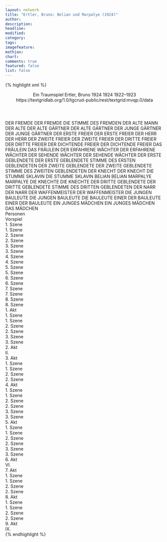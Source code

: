 ```yaml
---
layout: network
title: "Ertler, Bruno: Belian und Marpalye (1924)"
author:
description:
headline:
modified:
category:
tags:
imagefeature:
mathjax:
chart:
comments: true
featured: false
list: false
---
```

{% highlight xml %}
<?xml-model href="https://raw.githubusercontent.com/DLiNa/project/master/rules/lina.rnc"?><?xml-model href="https://raw.githubusercontent.com/DLiNa/project/master/rules/lina.sch"?>
<play xmlns="http://lina.digital">
  <header>
    <title>Belian und Marpalye</title>
    <subtitle>Ein Traumspiel</subtitle>
    <genretitle/>
    <author>Ertler, Bruno</author>
    <date type="print" when="1924">1924</date>
    <date type="premiere" when="1924">1924</date>
    <date type="written" when="1923">1922–1923</date>
    <source>https://textgridlab.org/1.0/tgcrud-public/rest/textgrid:mvqp.0/data</source>
  </header>
  <personae>
    <character>
      <name>DER FREMDE</name>
      <alias xml:id="der_fremde">
        <name>DER FREMDE</name>
      </alias>
      <alias xml:id="die_stimme_des_fremden">
        <name>DIE STIMME DES FREMDEN</name>
      </alias>
    </character>
    <character>
      <name>DER ALTE MANN</name>
      <alias xml:id="der_alte">
        <name>DER ALTE</name>
      </alias>
    </character>
    <character>
      <name>DER ALTE GÄRTNER</name>
      <alias xml:id="der_alte_gärtner">
        <name>DER ALTE GÄRTNER</name>
      </alias>
    </character>
    <character>
      <name>DER JUNGE GÄRTNER</name>
      <alias xml:id="der_junge_gärtner">
        <name>DER JUNGE GÄRTNER</name>
      </alias>
    </character>
    <character>
      <name>DER ERSTE FREIER</name>
      <alias xml:id="der_erste_freier">
        <name>DER ERSTE FREIER</name>
      </alias>
    </character>
    <character>
      <name>DER HERR</name>
      <alias xml:id="der_herr">
        <name>DER HERR</name>
      </alias>
    </character>
    <character>
      <name>DER ZWEITE FREIER</name>
      <alias xml:id="der_zweite_freier">
        <name>DER ZWEITE FREIER</name>
      </alias>
    </character>
    <character>
      <name>DER DRITTE FREIER</name>
      <alias xml:id="der_dritte_freier">
        <name>DER DRITTE FREIER</name>
      </alias>
    </character>
    <character>
      <name>DER DICHTENDE FREIER</name>
      <alias xml:id="der_dichtende_freier">
        <name>DER DICHTENDE FREIER</name>
      </alias>
    </character>
    <character>
      <name>DAS FRÄULEIN</name>
      <alias xml:id="das_fräulein">
        <name>DAS FRÄULEIN</name>
      </alias>
    </character>
    <character>
      <name>DER ERFAHRENE WÄCHTER</name>
      <alias xml:id="der_erfahrene_wächter">
        <name>DER ERFAHRENE WÄCHTER</name>
      </alias>
    </character>
    <character>
      <name>DER SEHENDE WÄCHTER</name>
      <alias xml:id="der_sehende_wächter">
        <name>DER SEHENDE WÄCHTER</name>
      </alias>
    </character>
    <character>
      <name>DER ERSTE GEBLENDETE</name>
      <alias xml:id="der_erste_geblendete">
        <name>DER ERSTE GEBLENDETE</name>
      </alias>
      <alias xml:id="stimme_des_ersten_geblendeten">
        <name>STIMME DES ERSTEN GEBLENDETEN</name>
      </alias>
    </character>
    <character>
      <name>DER ZWEITE GEBLENDETE</name>
      <alias xml:id="der_zweite_geblendete">
        <name>DER ZWEITE GEBLENDETE</name>
      </alias>
      <alias xml:id="stimme_des_zweiten_geblendeten">
        <name>STIMME DES ZWEITEN GEBLENDETEN</name>
      </alias>
    </character>
    <character>
      <name>DER KNECHT</name>
      <alias xml:id="der_knecht">
        <name>DER KNECHT</name>
      </alias>
    </character>
    <character>
      <name>DIE STUMME SKLAVIN</name>
      <alias xml:id="die_stumme_sklavin">
        <name>DIE STUMME SKLAVIN</name>
      </alias>
    </character>
    <character>
      <name>BELIAN</name>
      <alias xml:id="belian">
        <name>BELIAN</name>
      </alias>
    </character>
    <character>
      <name>MARPALYE</name>
      <alias xml:id="marpalye">
        <name>MARPALYE</name>
      </alias>
    </character>
    <character>
      <name>DIE KNECHTE</name>
      <alias xml:id="die_knechte">
        <name>DIE KNECHTE</name>
      </alias>
    </character>
    <character>
      <name>DER DRITTE GEBLENDETE</name>
      <alias xml:id="der_dritte_geblendete">
        <name>DER DRITTE GEBLENDETE</name>
      </alias>
      <alias xml:id="stimme_des_dritten_geblendeten">
        <name>STIMME DES DRITTEN GEBLENDETEN</name>
      </alias>
    </character>
    <character>
      <name>DER NARR</name>
      <alias xml:id="der_narr">
        <name>DER NARR</name>
      </alias>
    </character>
    <character>
      <name>DER WAFFENMEISTER</name>
      <alias xml:id="der_waffenmeister">
        <name>DER WAFFENMEISTER</name>
      </alias>
    </character>
    <character>
      <name>DIE JUNGEN BAULEUTE</name>
      <alias xml:id="die_jungen_bauleute">
        <name>DIE JUNGEN BAULEUTE</name>
      </alias>
      <alias xml:id="die_bauleute">
        <name>DIE BAULEUTE</name>
      </alias>
    </character>
    <character>
      <name>EINER DER BAULEUTE</name>
      <alias xml:id="einer_der_bauleute">
        <name>EINER DER BAULEUTE</name>
      </alias>
    </character>
    <character>
      <name>EIN JUNGES MÄDCHEN</name>
      <alias xml:id="ein_junges_mädchen">
        <name>EIN JUNGES MÄDCHEN</name>
      </alias>
      <alias xml:id="das_mädchen">
        <name>DAS MÄDCHEN</name>
      </alias>
    </character>
  </personae>
  <text>
    <div>
      <head>Personen</head>
    </div>
    <div>
      <head>Vorspiel</head>
      <div>
        <head>1. Szene</head>
        <div>
          <head>1. Szene</head>
          <sp who="#der_fremde">
            <amount n="8" unit="speech_acts"/>
            <amount n="56" unit="words"/>
            <amount n="7" unit="lines"/>
            <amount n="297" unit="chars"/>
          </sp>
          <sp who="#der_alte">
            <amount n="10" unit="speech_acts"/>
            <amount n="266" unit="words"/>
            <amount n="8" unit="lines"/>
            <amount n="1462" unit="chars"/>
          </sp>
          <sp who="#der_alte_gärtner">
            <amount n="5" unit="speech_acts"/>
            <amount n="172" unit="words"/>
            <amount n="2" unit="lines"/>
            <amount n="981" unit="chars"/>
          </sp>
          <sp who="#der_junge_gärtner">
            <amount n="2" unit="speech_acts"/>
            <amount n="35" unit="words"/>
            <amount n="1" unit="lines"/>
            <amount n="188" unit="chars"/>
          </sp>
        </div>
      </div>
      <div>
        <head>2. Szene</head>
        <div>
          <head>2. Szene</head>
          <sp who="#der_alte_gärtner">
            <amount n="9" unit="speech_acts"/>
            <amount n="565" unit="words"/>
            <amount n="4" unit="lines"/>
            <amount n="3108" unit="chars"/>
          </sp>
          <sp who="#der_fremde">
            <amount n="6" unit="speech_acts"/>
            <amount n="87" unit="words"/>
            <amount n="4" unit="lines"/>
            <amount n="455" unit="chars"/>
          </sp>
          <sp who="#der_junge_gärtner">
            <amount n="5" unit="speech_acts"/>
            <amount n="78" unit="words"/>
            <amount n="4" unit="lines"/>
            <amount n="439" unit="chars"/>
          </sp>
        </div>
      </div>
      <div>
        <head>3. Szene</head>
        <div>
          <head>3. Szene</head>
          <sp who="#der_alte">
            <amount n="2" unit="speech_acts"/>
            <amount n="119" unit="words"/>
            <amount n="706" unit="chars"/>
          </sp>
          <sp who="#der_alte_gärtner">
            <amount n="1" unit="speech_acts"/>
            <amount n="3" unit="words"/>
            <amount n="1" unit="lines"/>
            <amount n="27" unit="chars"/>
          </sp>
        </div>
      </div>
      <div>
        <head>4. Szene</head>
        <div>
          <head>4. Szene</head>
          <sp who="#der_fremde">
            <amount n="2" unit="speech_acts"/>
            <amount n="21" unit="words"/>
            <amount n="2" unit="lines"/>
            <amount n="116" unit="chars"/>
          </sp>
          <sp who="#der_alte_gärtner">
            <amount n="2" unit="speech_acts"/>
            <amount n="32" unit="words"/>
            <amount n="1" unit="lines"/>
            <amount n="184" unit="chars"/>
          </sp>
        </div>
      </div>
      <div>
        <head>5. Szene</head>
        <div>
          <head>5. Szene</head>
          <sp who="#der_erste_freier">
            <amount n="9" unit="speech_acts"/>
            <amount n="229" unit="words"/>
            <amount n="5" unit="lines"/>
            <amount n="1337" unit="chars"/>
          </sp>
          <sp who="#der_herr">
            <amount n="19" unit="speech_acts"/>
            <amount n="129" unit="words"/>
            <amount n="17" unit="lines"/>
            <amount n="735" unit="chars"/>
          </sp>
          <sp who="#der_zweite_freier">
            <amount n="11" unit="speech_acts"/>
            <amount n="70" unit="words"/>
            <amount n="10" unit="lines"/>
            <amount n="385" unit="chars"/>
          </sp>
          <sp who="#der_alte_gärtner">
            <amount n="2" unit="speech_acts"/>
            <amount n="15" unit="words"/>
            <amount n="2" unit="lines"/>
            <amount n="89" unit="chars"/>
          </sp>
        </div>
      </div>
      <div>
        <head>6. Szene</head>
        <div>
          <head>6. Szene</head>
          <sp who="#der_dritte_freier">
            <amount n="9" unit="speech_acts"/>
            <amount n="208" unit="words"/>
            <amount n="4" unit="lines"/>
            <amount n="1115" unit="chars"/>
          </sp>
          <sp who="#der_dichtende_freier">
            <amount n="8" unit="speech_acts"/>
            <amount n="52" unit="words"/>
            <amount n="8" unit="lines"/>
            <amount n="300" unit="chars"/>
          </sp>
          <sp who="#das_fräulein">
            <amount n="5" unit="speech_acts"/>
            <amount n="29" unit="words"/>
            <amount n="5" unit="lines"/>
            <amount n="160" unit="chars"/>
          </sp>
        </div>
      </div>
      <div>
        <head>7. Szene</head>
        <div>
          <head>7. Szene</head>
          <sp who="#der_dichtende_freier">
            <amount n="14" unit="speech_acts"/>
            <amount n="208" unit="words"/>
            <amount n="10" unit="lines"/>
            <amount n="1119" unit="chars"/>
          </sp>
          <sp who="#das_fräulein">
            <amount n="13" unit="speech_acts"/>
            <amount n="180" unit="words"/>
            <amount n="10" unit="lines"/>
            <amount n="979" unit="chars"/>
          </sp>
          <sp who="#der_fremde">
            <amount n="1" unit="speech_acts"/>
            <amount n="10" unit="words"/>
            <amount n="1" unit="lines"/>
            <amount n="53" unit="chars"/>
          </sp>
          <sp who="#der_junge_gärtner">
            <amount n="1" unit="speech_acts"/>
            <amount n="3" unit="words"/>
            <amount n="1" unit="lines"/>
            <amount n="22" unit="chars"/>
          </sp>
        </div>
      </div>
      <div>
        <head>8. Szene</head>
        <div>
          <head>8. Szene</head>
          <sp who="#der_herr">
            <amount n="1" unit="speech_acts"/>
            <amount n="12" unit="words"/>
            <amount n="1" unit="lines"/>
            <amount n="67" unit="chars"/>
          </sp>
          <sp who="#der_erste_freier">
            <amount n="1" unit="speech_acts"/>
            <amount n="18" unit="words"/>
            <amount n="107" unit="chars"/>
          </sp>
          <sp who="#der_zweite_freier">
            <amount n="1" unit="speech_acts"/>
            <amount n="7" unit="words"/>
            <amount n="1" unit="lines"/>
            <amount n="41" unit="chars"/>
          </sp>
          <sp who="#der_dritte_freier">
            <amount n="2" unit="speech_acts"/>
            <amount n="18" unit="words"/>
            <amount n="2" unit="lines"/>
            <amount n="119" unit="chars"/>
          </sp>
          <sp who="#der_dichtende_freier">
            <amount n="1" unit="speech_acts"/>
            <amount n="35" unit="words"/>
            <amount n="174" unit="chars"/>
          </sp>
          <sp who="#das_fräulein">
            <amount n="1" unit="speech_acts"/>
            <amount n="2" unit="words"/>
            <amount n="1" unit="lines"/>
            <amount n="17" unit="chars"/>
          </sp>
          <sp who="#der_fremde">
            <amount n="1" unit="speech_acts"/>
            <amount n="8" unit="words"/>
            <amount n="1" unit="lines"/>
            <amount n="62" unit="chars"/>
          </sp>
          <sp who="#der_junge_gärtner">
            <amount n="1" unit="speech_acts"/>
            <amount n="22" unit="words"/>
            <amount n="132" unit="chars"/>
          </sp>
        </div>
      </div>
    </div>
    <div>
      <head>1. Akt</head>
      <div>
        <head>1. Szene</head>
        <div>
          <head>1. Szene</head>
          <sp who="#der_erfahrene_wächter">
            <amount n="6" unit="speech_acts"/>
            <amount n="71" unit="words"/>
            <amount n="5" unit="lines"/>
            <amount n="404" unit="chars"/>
          </sp>
          <sp who="#der_sehende_wächter">
            <amount n="4" unit="speech_acts"/>
            <amount n="69" unit="words"/>
            <amount n="3" unit="lines"/>
            <amount n="364" unit="chars"/>
          </sp>
          <sp who="#der_erste_geblendete">
            <amount n="4" unit="speech_acts"/>
            <amount n="165" unit="words"/>
            <amount n="1" unit="lines"/>
            <amount n="973" unit="chars"/>
          </sp>
          <sp who="#der_zweite_geblendete">
            <amount n="2" unit="speech_acts"/>
            <amount n="205" unit="words"/>
            <amount n="1244" unit="chars"/>
          </sp>
        </div>
      </div>
      <div>
        <head>2. Szene</head>
        <div>
          <head>2. Szene</head>
          <sp who="#der_knecht">
            <amount n="3" unit="speech_acts"/>
            <amount n="58" unit="words"/>
            <amount n="2" unit="lines"/>
            <amount n="335" unit="chars"/>
          </sp>
          <sp who="#der_erfahrene_wächter">
            <amount n="2" unit="speech_acts"/>
            <amount n="60" unit="words"/>
            <amount n="1" unit="lines"/>
            <amount n="323" unit="chars"/>
          </sp>
          <sp who="#der_sehende_wächter">
            <amount n="4" unit="speech_acts"/>
            <amount n="73" unit="words"/>
            <amount n="3" unit="lines"/>
            <amount n="446" unit="chars"/>
          </sp>
          <sp who="#die_stumme_sklavin">
            <amount n="1" unit="speech_acts"/>
          </sp>
        </div>
      </div>
      <div>
        <head>3. Szene</head>
        <div>
          <head>3. Szene</head>
          <sp who="#belian">
            <amount n="12" unit="speech_acts"/>
            <amount n="436" unit="words"/>
            <amount n="6" unit="lines"/>
            <amount n="2424" unit="chars"/>
          </sp>
          <sp who="#der_erfahrene_wächter">
            <amount n="6" unit="speech_acts"/>
            <amount n="24" unit="words"/>
            <amount n="5" unit="lines"/>
            <amount n="121" unit="chars"/>
          </sp>
          <sp who="#der_sehende_wächter">
            <amount n="3" unit="speech_acts"/>
            <amount n="12" unit="words"/>
            <amount n="3" unit="lines"/>
            <amount n="49" unit="chars"/>
          </sp>
          <sp who="#der_erste_geblendete #der_zweite_geblendete">
            <amount n="1" unit="speech_acts"/>
            <amount n="1" unit="words"/>
            <amount n="1" unit="lines"/>
            <amount n="11" unit="chars"/>
          </sp>
          <sp who="#der_dritte_freier">
            <amount n="9" unit="speech_acts"/>
            <amount n="227" unit="words"/>
            <amount n="7" unit="lines"/>
            <amount n="1283" unit="chars"/>
          </sp>
          <sp who="#marpalye">
            <amount n="1" unit="speech_acts"/>
            <amount n="4" unit="words"/>
            <amount n="1" unit="lines"/>
            <amount n="21" unit="chars"/>
          </sp>
          <sp who="#die_stumme_sklavin">
            <amount n="1" unit="speech_acts"/>
          </sp>
          <sp who="#belian #die_knechte #der_knecht">
            <amount n="1" unit="speech_acts"/>
            <amount n="1" unit="words"/>
            <amount n="1" unit="lines"/>
            <amount n="10" unit="chars"/>
          </sp>
          <sp who="#der_erste_geblendete">
            <amount n="1" unit="speech_acts"/>
            <amount n="2" unit="words"/>
            <amount n="1" unit="lines"/>
            <amount n="17" unit="chars"/>
          </sp>
          <sp who="#der_zweite_geblendete">
            <amount n="1" unit="speech_acts"/>
            <amount n="4" unit="words"/>
            <amount n="1" unit="lines"/>
            <amount n="30" unit="chars"/>
          </sp>
          <sp who="#der_dritte_geblendete">
            <amount n="1" unit="speech_acts"/>
            <amount n="2" unit="words"/>
            <amount n="1" unit="lines"/>
            <amount n="15" unit="chars"/>
          </sp>
        </div>
      </div>
    </div>
    <div>
      <head>2. Akt</head>
      <div>
        <head>II.</head>
        <sp who="#der_sehende_wächter">
          <amount n="17" unit="speech_acts"/>
          <amount n="219" unit="words"/>
          <amount n="14" unit="lines"/>
          <amount n="1269" unit="chars"/>
        </sp>
        <sp who="#der_erfahrene_wächter">
          <amount n="16" unit="speech_acts"/>
          <amount n="455" unit="words"/>
          <amount n="11" unit="lines"/>
          <amount n="2584" unit="chars"/>
        </sp>
        <sp who="#der_zweite_geblendete">
          <amount n="2" unit="speech_acts"/>
          <amount n="12" unit="words"/>
          <amount n="2" unit="lines"/>
          <amount n="91" unit="chars"/>
        </sp>
        <sp who="#der_erste_geblendete">
          <amount n="1" unit="speech_acts"/>
          <amount n="5" unit="words"/>
          <amount n="1" unit="lines"/>
          <amount n="33" unit="chars"/>
        </sp>
        <sp who="#der_dritte_geblendete">
          <amount n="1" unit="speech_acts"/>
          <amount n="3" unit="words"/>
          <amount n="1" unit="lines"/>
          <amount n="30" unit="chars"/>
        </sp>
        <sp who="#der_erste_geblendete #der_zweite_geblendete #der_dritte_geblendete">
          <amount n="2" unit="speech_acts"/>
          <amount n="7" unit="words"/>
          <amount n="2" unit="lines"/>
          <amount n="59" unit="chars"/>
        </sp>
        <sp who="#die_stimme_des_fremden">
          <amount n="1" unit="speech_acts"/>
          <amount n="5" unit="words"/>
          <amount n="1" unit="lines"/>
          <amount n="31" unit="chars"/>
        </sp>
        <sp who="#der_fremde">
          <amount n="1" unit="speech_acts"/>
          <amount n="7" unit="words"/>
          <amount n="1" unit="lines"/>
          <amount n="34" unit="chars"/>
        </sp>
      </div>
    </div>
    <div>
      <head>3. Akt</head>
      <div>
        <head>1. Szene</head>
        <div>
          <head>1. Szene</head>
          <sp who="#der_narr">
            <amount n="13" unit="speech_acts"/>
            <amount n="492" unit="words"/>
            <amount n="6" unit="lines"/>
            <amount n="2781" unit="chars"/>
          </sp>
          <sp who="#marpalye">
            <amount n="12" unit="speech_acts"/>
            <amount n="369" unit="words"/>
            <amount n="8" unit="lines"/>
            <amount n="1965" unit="chars"/>
          </sp>
        </div>
      </div>
      <div>
        <head>2. Szene</head>
        <div>
          <head>2. Szene</head>
          <sp who="#der_sehende_wächter">
            <amount n="11" unit="speech_acts"/>
            <amount n="166" unit="words"/>
            <amount n="8" unit="lines"/>
            <amount n="985" unit="chars"/>
          </sp>
          <sp who="#marpalye">
            <amount n="8" unit="speech_acts"/>
            <amount n="63" unit="words"/>
            <amount n="6" unit="lines"/>
            <amount n="413" unit="chars"/>
          </sp>
          <sp who="#der_narr">
            <amount n="5" unit="speech_acts"/>
            <amount n="44" unit="words"/>
            <amount n="5" unit="lines"/>
            <amount n="248" unit="chars"/>
          </sp>
        </div>
      </div>
    </div>
    <div>
      <head>4. Akt</head>
      <div>
        <head>1. Szene</head>
        <div>
          <head>1. Szene</head>
          <sp who="#der_fremde">
            <amount n="15" unit="speech_acts"/>
            <amount n="464" unit="words"/>
            <amount n="11" unit="lines"/>
            <amount n="2537" unit="chars"/>
          </sp>
          <sp who="#der_waffenmeister">
            <amount n="14" unit="speech_acts"/>
            <amount n="382" unit="words"/>
            <amount n="9" unit="lines"/>
            <amount n="2089" unit="chars"/>
          </sp>
        </div>
      </div>
      <div>
        <head>2. Szene</head>
        <div>
          <head>2. Szene</head>
          <sp who="#der_fremde">
            <amount n="11" unit="speech_acts"/>
            <amount n="118" unit="words"/>
            <amount n="9" unit="lines"/>
            <amount n="634" unit="chars"/>
          </sp>
          <sp who="#der_sehende_wächter">
            <amount n="9" unit="speech_acts"/>
            <amount n="118" unit="words"/>
            <amount n="6" unit="lines"/>
            <amount n="677" unit="chars"/>
          </sp>
          <sp who="#der_waffenmeister">
            <amount n="1" unit="speech_acts"/>
            <amount n="4" unit="words"/>
            <amount n="1" unit="lines"/>
            <amount n="22" unit="chars"/>
          </sp>
        </div>
      </div>
      <div>
        <head>3. Szene</head>
        <div>
          <head>3. Szene</head>
          <sp who="#der_waffenmeister">
            <amount n="2" unit="speech_acts"/>
            <amount n="14" unit="words"/>
            <amount n="2" unit="lines"/>
            <amount n="80" unit="chars"/>
          </sp>
          <sp who="#der_fremde">
            <amount n="2" unit="speech_acts"/>
            <amount n="27" unit="words"/>
            <amount n="1" unit="lines"/>
            <amount n="162" unit="chars"/>
          </sp>
        </div>
      </div>
    </div>
    <div>
      <head>5. Akt</head>
      <div>
        <head>1. Szene</head>
        <div>
          <head>1. Szene</head>
          <sp who="#der_erfahrene_wächter">
            <amount n="6" unit="speech_acts"/>
            <amount n="56" unit="words"/>
            <amount n="5" unit="lines"/>
            <amount n="315" unit="chars"/>
          </sp>
          <sp who="#belian">
            <amount n="8" unit="speech_acts"/>
            <amount n="195" unit="words"/>
            <amount n="3" unit="lines"/>
            <amount n="1136" unit="chars"/>
          </sp>
          <sp who="#der_narr">
            <amount n="4" unit="speech_acts"/>
            <amount n="25" unit="words"/>
            <amount n="3" unit="lines"/>
            <amount n="133" unit="chars"/>
          </sp>
        </div>
      </div>
      <div>
        <head>2. Szene</head>
        <div>
          <head>2. Szene</head>
          <sp who="#marpalye">
            <amount n="11" unit="speech_acts"/>
            <amount n="75" unit="words"/>
            <amount n="10" unit="lines"/>
            <amount n="406" unit="chars"/>
          </sp>
          <sp who="#belian">
            <amount n="12" unit="speech_acts"/>
            <amount n="368" unit="words"/>
            <amount n="7" unit="lines"/>
            <amount n="2025" unit="chars"/>
          </sp>
          <sp who="#der_sehende_wächter">
            <amount n="1" unit="speech_acts"/>
            <amount n="2" unit="words"/>
            <amount n="1" unit="lines"/>
            <amount n="11" unit="chars"/>
          </sp>
        </div>
      </div>
      <div>
        <head>3. Szene</head>
        <div>
          <head>3. Szene</head>
          <sp who="#belian">
            <amount n="9" unit="speech_acts"/>
            <amount n="221" unit="words"/>
            <amount n="4" unit="lines"/>
            <amount n="1196" unit="chars"/>
          </sp>
          <sp who="#der_fremde">
            <amount n="6" unit="speech_acts"/>
            <amount n="132" unit="words"/>
            <amount n="4" unit="lines"/>
            <amount n="689" unit="chars"/>
          </sp>
          <sp who="#der_sehende_wächter">
            <amount n="2" unit="speech_acts"/>
            <amount n="14" unit="words"/>
            <amount n="2" unit="lines"/>
            <amount n="84" unit="chars"/>
          </sp>
          <sp who="#marpalye">
            <amount n="3" unit="speech_acts"/>
            <amount n="10" unit="words"/>
            <amount n="3" unit="lines"/>
            <amount n="63" unit="chars"/>
          </sp>
          <sp who="#der_narr">
            <amount n="2" unit="speech_acts"/>
            <amount n="55" unit="words"/>
            <amount n="1" unit="lines"/>
            <amount n="292" unit="chars"/>
          </sp>
          <sp who="#der_waffenmeister">
            <amount n="1" unit="speech_acts"/>
            <amount n="14" unit="words"/>
            <amount n="1" unit="lines"/>
            <amount n="84" unit="chars"/>
          </sp>
        </div>
      </div>
    </div>
    <div>
      <head>6. Akt</head>
      <div>
        <head>VI.</head>
        <sp who="#der_sehende_wächter">
          <amount n="11" unit="speech_acts"/>
          <amount n="200" unit="words"/>
          <amount n="9" unit="lines"/>
          <amount n="1169" unit="chars"/>
        </sp>
        <sp who="#der_erfahrene_wächter">
          <amount n="11" unit="speech_acts"/>
          <amount n="218" unit="words"/>
          <amount n="7" unit="lines"/>
          <amount n="1188" unit="chars"/>
        </sp>
      </div>
    </div>
    <div>
      <head>7. Akt</head>
      <div>
        <head>1. Szene</head>
        <div>
          <head>1. Szene</head>
          <sp who="#der_waffenmeister">
            <amount n="11" unit="speech_acts"/>
            <amount n="95" unit="words"/>
            <amount n="10" unit="lines"/>
            <amount n="578" unit="chars"/>
          </sp>
          <sp who="#der_fremde">
            <amount n="11" unit="speech_acts"/>
            <amount n="221" unit="words"/>
            <amount n="6" unit="lines"/>
            <amount n="1236" unit="chars"/>
          </sp>
        </div>
      </div>
      <div>
        <head>2. Szene</head>
        <div>
          <head>2. Szene</head>
          <sp who="#der_fremde">
            <amount n="8" unit="speech_acts"/>
            <amount n="242" unit="words"/>
            <amount n="5" unit="lines"/>
            <amount n="1435" unit="chars"/>
          </sp>
          <sp who="#marpalye">
            <amount n="8" unit="speech_acts"/>
            <amount n="118" unit="words"/>
            <amount n="5" unit="lines"/>
            <amount n="714" unit="chars"/>
          </sp>
        </div>
      </div>
    </div>
    <div>
      <head>8. Akt</head>
      <div>
        <head>1. Szene</head>
        <div>
          <head>1. Szene</head>
          <sp who="#belian">
            <amount n="3" unit="speech_acts"/>
            <amount n="58" unit="words"/>
            <amount n="2" unit="lines"/>
            <amount n="346" unit="chars"/>
          </sp>
          <sp who="#der_erfahrene_wächter">
            <amount n="2" unit="speech_acts"/>
            <amount n="20" unit="words"/>
            <amount n="2" unit="lines"/>
            <amount n="112" unit="chars"/>
          </sp>
          <sp who="#stimme_des_ersten_geblendeten #stimme_des_zweiten_geblendeten #stimme_des_dritten_geblendeten">
            <amount n="1" unit="speech_acts"/>
            <amount n="3" unit="words"/>
            <amount n="1" unit="lines"/>
            <amount n="30" unit="chars"/>
          </sp>
          <sp who="#stimme_des_ersten_geblendeten #stimme_des_zweiten_geblendeten #stimme_des_dritten_geblendeten">
            <amount n="1" unit="speech_acts"/>
            <amount n="7" unit="words"/>
            <amount n="1" unit="lines"/>
            <amount n="72" unit="chars"/>
          </sp>
        </div>
      </div>
      <div>
        <head>2. Szene</head>
        <div>
          <head>2. Szene</head>
          <sp who="#marpalye #der_narr">
            <amount n="1" unit="speech_acts"/>
          </sp>
          <sp who="#belian">
            <amount n="6" unit="speech_acts"/>
            <amount n="77" unit="words"/>
            <amount n="4" unit="lines"/>
            <amount n="444" unit="chars"/>
          </sp>
          <sp who="#marpalye">
            <amount n="3" unit="speech_acts"/>
            <amount n="5" unit="words"/>
            <amount n="3" unit="lines"/>
            <amount n="33" unit="chars"/>
          </sp>
          <sp who="#der_narr">
            <amount n="2" unit="speech_acts"/>
            <amount n="13" unit="words"/>
            <amount n="2" unit="lines"/>
            <amount n="88" unit="chars"/>
          </sp>
          <sp who="#der_waffenmeister">
            <amount n="2" unit="speech_acts"/>
            <amount n="121" unit="words"/>
            <amount n="693" unit="chars"/>
          </sp>
          <sp who="#der_fremde">
            <amount n="4" unit="speech_acts"/>
            <amount n="130" unit="words"/>
            <amount n="3" unit="lines"/>
            <amount n="751" unit="chars"/>
          </sp>
        </div>
      </div>
    </div>
    <div>
      <head>9. Akt</head>
      <div>
        <head>IX.</head>
        <sp who="#der_fremde">
          <amount n="8" unit="speech_acts"/>
          <amount n="142" unit="words"/>
          <amount n="5" unit="lines"/>
          <amount n="818" unit="chars"/>
        </sp>
        <sp who="#marpalye">
          <amount n="2" unit="speech_acts"/>
          <amount n="7" unit="words"/>
          <amount n="2" unit="lines"/>
          <amount n="40" unit="chars"/>
        </sp>
        <sp who="#die_jungen_bauleute #einer_der_bauleute">
          <amount n="2" unit="speech_acts"/>
          <amount n="2" unit="words"/>
          <amount n="1" unit="lines"/>
          <amount n="23" unit="chars"/>
        </sp>
        <sp who="#die_bauleute #einer_der_bauleute">
          <amount n="4" unit="speech_acts"/>
          <amount n="21" unit="words"/>
          <amount n="4" unit="lines"/>
          <amount n="114" unit="chars"/>
        </sp>
        <sp who="#einer_der_bauleute">
          <amount n="1" unit="speech_acts"/>
          <amount n="61" unit="words"/>
          <amount n="334" unit="chars"/>
        </sp>
        <sp who="#ein_junges_mädchen">
          <amount n="1" unit="speech_acts"/>
          <amount n="22" unit="words"/>
          <amount n="113" unit="chars"/>
        </sp>
        <sp who="#das_mädchen">
          <amount n="1" unit="speech_acts"/>
          <amount n="4" unit="words"/>
          <amount n="1" unit="lines"/>
          <amount n="20" unit="chars"/>
        </sp>
        <sp who="#der_alte_gärtner">
          <amount n="4" unit="speech_acts"/>
          <amount n="28" unit="words"/>
          <amount n="4" unit="lines"/>
          <amount n="167" unit="chars"/>
        </sp>
        <sp who="#der_junge_gärtner">
          <amount n="5" unit="speech_acts"/>
          <amount n="53" unit="words"/>
          <amount n="2" unit="lines"/>
          <amount n="285" unit="chars"/>
        </sp>
      </div>
    </div>
  </text>
</play>
{% endhighlight %}